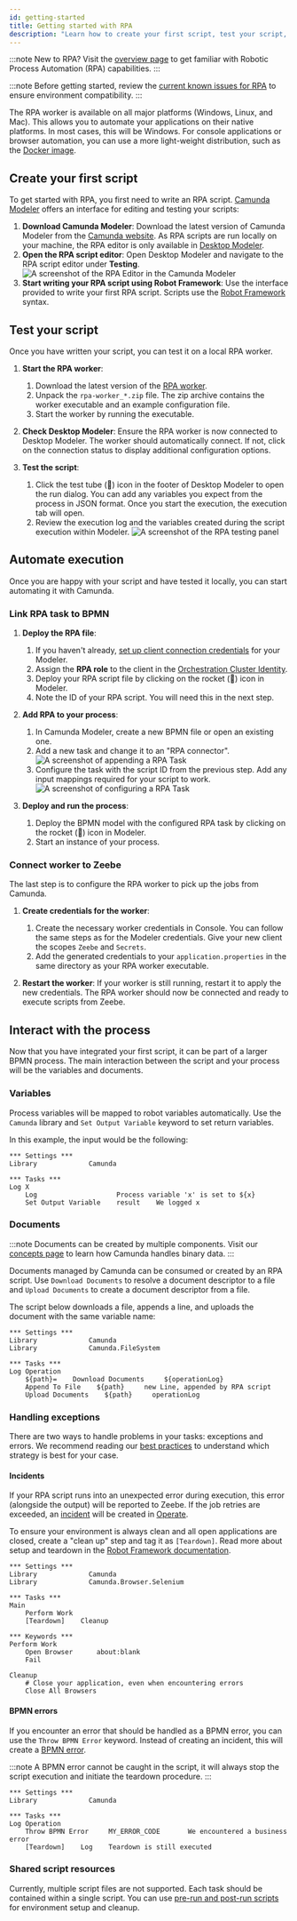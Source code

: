 ```yaml
---
id: getting-started
title: Getting started with RPA
description: "Learn how to create your first script, test your script, and automate execution while getting started with RPA."
---
```


:::note
New to RPA? Visit the [overview page](/components/rpa/overview.md) to get familiar with Robotic Process Automation (RPA) capabilities.
:::

:::note
Before getting started, review the [current known issues for RPA](https://github.com/camunda/rpa-worker/discussions/categories/known-issues) to ensure environment compatibility.
:::

The RPA worker is available on all major platforms (Windows, Linux, and Mac). This allows you to automate your applications on their native platforms. In most cases, this will be Windows. For console applications or browser automation, you can use a more light-weight distribution, such as the [Docker image](/self-managed/deployment/docker/docker.md).

## Create your first script

To get started with RPA, you first need to write an RPA script. [Camunda Modeler](/components/modeler/about-modeler.md) offers an interface for editing and testing your scripts:

1. **Download Camunda Modeler**: Download the latest version of Camunda Modeler from the [Camunda website](https://camunda.com/download/modeler/). As RPA scripts are run locally on your machine, the RPA editor is only available in [Desktop Modeler](/components/modeler/desktop-modeler/index.md).
2. **Open the RPA script editor**: Open Desktop Modeler and navigate to the RPA script editor under **Testing**.
   ![A screenshot of the RPA Editor in the Camunda Modeler](img/rpa-editor-initial.png)
3. **Start writing your RPA script using Robot Framework**: Use the interface provided to write your first RPA script. Scripts use the [Robot Framework](https://robotframework.org/) syntax.

## Test your script

Once you have written your script, you can test it on a local RPA worker.

1. **Start the RPA worker**:
   1. Download the latest version of the [RPA worker](https://github.com/camunda/rpa-worker/releases).
   2. Unpack the `rpa-worker_*.zip` file. The zip archive contains the worker executable and an example configuration file.
   3. Start the worker by running the executable.

2. **Check Desktop Modeler**: Ensure the RPA worker is now connected to Desktop Modeler. The worker should automatically connect. If not, click on the connection status to display additional configuration options.

3. **Test the script**:
   1. Click the test tube (🧪) icon in the footer of Desktop Modeler to open the run dialog. You can add any variables you expect from the process in JSON format. Once you start the execution, the execution tab will open.
   2. Review the execution log and the variables created during the script execution within Modeler.
      ![A screenshot of the RPA testing panel](img/rpa-editor-results.png)

## Automate execution

Once you are happy with your script and have tested it locally, you can start automating it with Camunda.

### Link RPA task to BPMN

1. **Deploy the RPA file**:
   1. If you haven't already, [set up client connection credentials](/components/console/manage-clusters/manage-api-clients.md#create-a-client) for your Modeler.
   2. Assign the **RPA role** to the client in the [Orchestration Cluster Identity](../identity/role.md#assign-client-to-a-role).
   3. Deploy your RPA script file by clicking on the rocket (🚀) icon in Modeler.
   4. Note the ID of your RPA script. You will need this in the next step.

2. **Add RPA to your process**:
   1. In Camunda Modeler, create a new BPMN file or open an existing one.
   2. Add a new task and change it to an "RPA connector".
      ![A screenshot of appending a RPA Task](img/create-new-task.png)
   3. Configure the task with the script ID from the previous step. Add any input mappings required for your script to work.
      ![A screenshot of configuring a RPA Task](img/rpa-task-configuration.png)

3. **Deploy and run the process**:
   1. Deploy the BPMN model with the configured RPA task by clicking on the rocket (🚀) icon in Modeler.
   2. Start an instance of your process.

### Connect worker to Zeebe

The last step is to configure the RPA worker to pick up the jobs from Camunda.

1. **Create credentials for the worker**:
   1. Create the necessary worker credentials in Console. You can follow the same steps as for the Modeler credentials. Give your new client the scopes `Zeebe` and `Secrets`.
   2. Add the generated credentials to your `application.properties` in the same directory as your RPA worker executable.

2. **Restart the worker**: If your worker is still running, restart it to apply the new credentials. The RPA worker should now be connected and ready to execute scripts from Zeebe.

## Interact with the process

Now that you have integrated your first script, it can be part of a larger BPMN process. The main interaction between the script and your process will be the variables and documents.

### Variables

Process variables will be mapped to robot variables automatically. Use the `Camunda` library and `Set Output Variable` keyword to set return variables.

In this example, the input would be the following:

```Robot
*** Settings ***
Library             Camunda

*** Tasks ***
Log X
    Log                    Process variable 'x' is set to ${x}
    Set Output Variable    result    We logged x
```

### Documents

:::note
Documents can be created by multiple components. Visit our [concepts page](/components/document-handling/getting-started.md) to learn how Camunda handles binary data.
:::

Documents managed by Camunda can be consumed or created by an RPA script. Use `Download Documents` to resolve a document descriptor to a file and `Upload Documents` to create a document descriptor from a file.

The script below downloads a file, appends a line, and uploads the document with the same variable name:

```Robot
*** Settings ***
Library             Camunda
Library             Camunda.FileSystem

*** Tasks ***
Log Operation
    ${path}=    Download Documents     ${operationLog}
    Append To File    ${path}     new Line, appended by RPA script
    Upload Documents    ${path}     operationLog
```

### Handling exceptions

There are two ways to handle problems in your tasks: exceptions and errors. We recommend reading our [best practices](/components/best-practices/development/dealing-with-problems-and-exceptions.md) to understand which strategy is best for your case.

#### Incidents

If your RPA script runs into an unexpected error during execution, this error (alongside the output) will be reported to Zeebe. If the job retries are exceeded, an [incident](/components/concepts/incidents.md) will be created in [Operate](/components/operate/operate-introduction.md).

To ensure your environment is always clean and all open applications are closed, create a "clean up" step and tag it as `[Teardown]`. Read more about setup and teardown in the [Robot Framework documentation](https://robotframework.org/robotframework/latest/RobotFrameworkUserGuide.html#user-keyword-setup-and-teardown).

```
*** Settings ***
Library             Camunda
Library             Camunda.Browser.Selenium

*** Tasks ***
Main
    Perform Work
    [Teardown]    Cleanup

*** Keywords ***
Perform Work
    Open Browser      about:blank
    Fail

Cleanup
    # Close your application, even when encountering errors
    Close All Browsers
```

#### BPMN errors

If you encounter an error that should be handled as a BPMN error, you can use the `Throw BPMN Error` keyword. Instead of creating an incident, this will create a [BPMN error](/components/best-practices/development/dealing-with-problems-and-exceptions.md#handling-errors-on-the-process-level).

:::note
A BPMN error cannot be caught in the script, it will always stop the script execution and initiate the teardown procedure.
:::

```robot
*** Settings ***
Library             Camunda

*** Tasks ***
Log Operation
    Throw BPMN Error     MY_ERROR_CODE       We encountered a business error
    [Teardown]    Log    Teardown is still executed
```

### Shared script resources

Currently, multiple script files are not supported. Each task should be contained within a single script. You can use [pre-run and post-run scripts](components/rpa/production.md#pre--and-post-run-scripts) for environment setup and cleanup.
